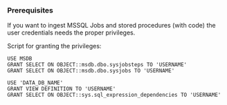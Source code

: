 ### Prerequisites

If you want to ingest MSSQL Jobs and stored procedures (with code) the user credentials needs the proper privileges.

Script for granting the privileges:

```
USE MSDB
GRANT SELECT ON OBJECT::msdb.dbo.sysjobsteps TO 'USERNAME'
GRANT SELECT ON OBJECT::msdb.dbo.sysjobs TO 'USERNAME'

USE 'DATA_DB_NAME'
GRANT VIEW DEFINITION TO 'USERNAME'
GRANT SELECT ON OBJECT::sys.sql_expression_dependencies TO 'USERNAME'
```
